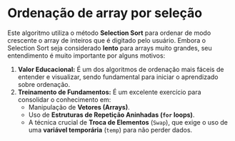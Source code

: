 # Ordenação de array por seleção

Este algoritmo utiliza o método **Selection Sort** para ordenar de modo crescente o array de inteiros que é digitado pelo usuário.
Embora o Selection Sort seja considerado **lento** para arrays muito grandes, seu entendimento é muito importante por alguns motivos:

1.  **Valor Educacional:** É um dos algoritmos de ordenação mais fáceis de entender e visualizar, sendo fundamental para iniciar o aprendizado sobre ordenação.
2.  **Treinamento de Fundamentos:** É um excelente exercício para consolidar o conhecimento em:
    * Manipulação de **Vetores (Arrays)**.
    * Uso de **Estruturas de Repetição Aninhadas (`for` loops)**.
    * A técnica crucial de **Troca de Elementos** (`Swap`), que exige o uso de uma **variável temporária** (`temp`) para não perder dados.
